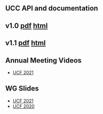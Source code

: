 ## UCC API and documentation

## v1.0 [pdf](api/v1.0/pdf/ucc.pdf) [html](api/v1.0/html/index.html)
## v1.1 [pdf](api/v1.1/pdf/ucc.pdf) [html](api/v1.1/html/index.html)


## Annual Meeting Videos
* [UCF 2021](https://www.youtube.com/watch?v=KyV4AKy0tUs)

## WG Slides
* [UCF 2021](wg_slides/ucc_am_2021.pdf) 
* [UCF 2020](wg_slides/ucc_am_2020.pdf)
